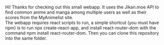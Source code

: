 Hi! Thanks for checking out this small webapp. It uses the Jikan.moe API to find common anime and manga among multiple users as well as their scores from the MyAnimelist site.  
The webapp requires react scripts to run, a simple shortcut (you must have npm) is to run npx create-react-app, and install react-router-dom with the command npm install react-router-dom. Then you can clone this repository into the same folder. 

